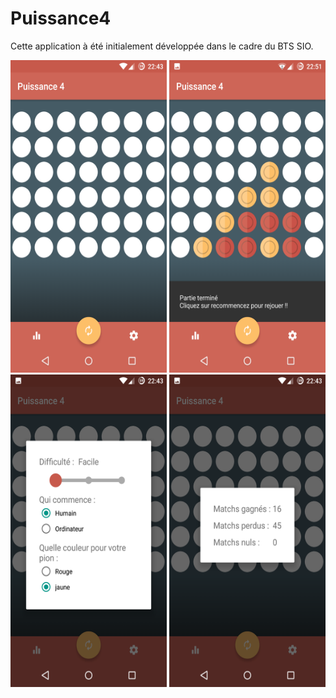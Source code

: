 # Puissance4
Cette application à été initialement développée dans le cadre du BTS SIO.

<p>
  <img src="p4-main.png" height="500" width="250">
  <img src="p4-game.png" height="500" width="250">
  <img src="p4-settings.png" height="500" width="250">
  <img src="p4-analytics.png" height="500" width="250">
</p>
